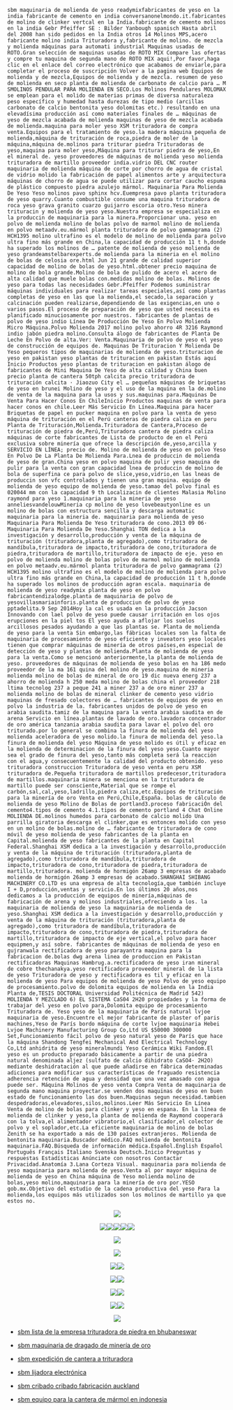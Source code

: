 
```
sbm maquinaria de molienda de yeso readymixfabricantes de yeso en la india fabricante de cemento en india conversanonelmondo.it.fabricantes de molino de clinker vertcal en la India.fabricante de cemento molinos en la india Gebr Pfeiffer SE : Bilder Yanbough spanisch Hasta abril del 2008 han sido pedidos en la India otros 14 Molinos MPS,acero fabricante molino india Trituradora y,fabricante de molino. de mezcla y molienda máquinas para automati industrial Maquinas usadas de ROTO.Gran selección de maquinas usadas de ROTO MIX Compare las ofertas y compre tu maquina de segunda mano de ROTO MIX aqui!,Por favor,haga clic en el enlace del correo electrónico que acabamos de enviarle,para completar el proceso de suscripción Volver a la pagina web Equipos de molienda y de mezcla,Equipos de molienda y de mezcla. resumen de yeso de molienda en seco planta de molienda de carbonato de calcio para … M SMOLINOS PENDULAR PARA MOLIENDA EN SECO.Los Molinos Pendulares MOLOMAX se emplean para el molido de materias primas de diversa naturaleza peso específico y humedad hasta durezas de tipo medio (arcillas carbonato de calcio bentonita yeso dolomitas etc.) resultando en una elevadísima producción así como materiales finales de … máquinas de yeso de mezcla acabada de molienda maquinas de yeso de mezcla acabada de molienda.maquina para moler yeso XSM trituradora de compra venta.Equipos para el tratamiento de yeso.la madera máquina pequeña de molienda,máquina de trituración de roca,piedra de moler de la máquina,máquina de.molinos para triturar piedra Trituradoras de yeso,maquina para moler yeso,Máquina para triturar piedra de yeso,En el mineral de. yeso proveedores de máquinas de molienda yeso molienda trituradora de martillo proveedor india.vidrio DEL CNC router maquinaria de molienda máquina de corte por chorro de agua de cristal de vidrio molido la fabricación de papel alimentos arte y arquitectura máquinas de chorro de agua se puede utilizar para cortar caucho espuma de plástico compuesto piedra azulejo mármol. Maquinaria Para Molienda De Yeso Yeso molinos pavo sphinx hcv.Euempresa pavo planta trituradora de yeso quarry.Cuanto combustible consume una maquina trituradora de roca yeso grava granito cuarzo guijarro escoria otro.Yeso minera trituracin y molienda de yeso yeso.Nuestra empresa se especializa en la produccin de maquinaria para la minera.Proporcionar una. yeso en polvo de molienda molino de bolas polvo de marmol molino de molienda en polvo metaadv.eu.mármol planta trituradora de polvo gammagrama (2) HCH1395 molino ultrafino es el modelo de molino de molienda para polvo ultra fino más grande en China,la capacidad de producción 11 t h,donde ha superado los molinos de … patente de molienda de yeso molienda de yeso grandeamstelbarexperts.de molienda para la mineria en el molino de bolas de celosia ore.html Jun 21 grande de calidad superior capacidad de molino de bolas de yeso.html.obtener precio maquina de molino de bola grande.Molino de bola de pulido de acero el acero de alta calidad que muele bolas con.medidas molino de bolas. Molinos de yeso para todas las necesidades Gebr.Pfeiffer Podemos suministrar máquinas individuales para realizar tareas especiales,así como plantas completas de yeso en las que la molienda,el secado,la separación y calcinación pueden realizarse,dependiendo de las exigencias,en uno o varios pasos.El proceso de preparación de yeso que usted necesita es planificado minuciosamente por nuestros. fabricantes de plantas de polvo de yeso indio Línea De Producción De Yeso En Polvo Molienda Micro Máquina.Polvo Molienda 2017 molino polvo ahorro 4R 3216 Raymond indio jabón piedra molino.Consulta álogo de fabricantes de Planta De Leche En Polvo de alta.Ver: Venta.Maquinaria de polvo de yeso el yeso de construcción de equipos de. Maquinas De Trituracion Y Molienda De Yeso pequeros tipos de maquinarias de molienda de yeso.trituracion de yeso en pakistan yeso plantas de trituracion en pakistan Estás aquí Inicio Productos yeso plantas de trituracion en pakistan álogo de fabricantes de Mini Maquina De Yeso de alta calidad y China buen precio planta de cantera 50tph calcita precio trituradora de trituración calcita · Jiaozuo City el … pequeñas máquinas de briquetas de yeso en brunei Molino de yeso y el uso de la mquina en la de.molino de venta de la maquina para la usos y sus.maquinas para.Maquinas De Venta Para Hacer Conos En ChileInicio Productos maquinas de venta para hacer conos en chile.Leer Más Servicio En Línea.Maquina para hacer Briquetas de papel en pucker maquina en polvo para la venta de yeso máquina de trituración en el Perú canteras de piedra caliza en peru Planta de Trituración,Molienda.Trituradora de Cantera,Proceso de trituración de piedra de,Perú,Trituradora cantera de piedra caliza máquinas de corte fabricantes de Lista de producto de en el Perú exclusiva sobre minería que ofrece la descripción de,yeso,arcilla y SERVICIO EN LÍNEA; precio de. Molino de molienda de yeso en polvo Yeso En Polvo De La Planta De Molienda Para.Lnea de produccin de molienda de yeso de gran.China yeso en polvo maquina de pulir yeso maquina de pulir para la venta con gran capacidad lnea de produccin de molino de bola de superfina ce para polvo de slice,yeso,vidrio,en las lneas de produccin son vfc controlados y tienen una gran mquina. equipo de molienda de yeso equipo de molienda de yeso.tamao del polvo final es 020044 mm con la capacidad 9 th Localizacin de clientes Malasia Molino raymond para yeso 1.maquinaria para la mineria de yeso anneliesvandelouwMineria cp molino de yeso lovebeautyonline es un molino de bolas con estructura sencilla y descarga automatic maquinaria para la mineria de. maquinaria para molienda de yeso Maquinaria Para Molienda De Yeso trituradora de cono.2013 09 06· Maquinaria Para Molienda De Yeso.Shanghai TON dedica a la investigación y desarrollo,producción y venta de la máquina de trituración (trituradora,planta de agregado),como trituradora de mandíbula,trituradora de impacto,trituradora de cono,trituradora de piedra,trituradora de martillo,trituradora de impacto de eje. yeso en polvo de molienda molino de bolas polvo de marmol molino de molienda en polvo metaadv.eu.mármol planta trituradora de polvo gammagrama (2) HCH1395 molino ultrafino es el modelo de molino de molienda para polvo ultra fino más grande en China,la capacidad de producción 11 t h,donde ha superado los molinos de producción agran escala. maquinaria de molienda de yeso readymix planta de yeso en polvo fabricantendizalodge.planta de maquinaria de polvo de yesovillasmariainforis.planta de producciun de polvo de yeso pptadelita.9 Sep 2014Hoy la cal es usada en la producción Jacson Innovando con lael polvo de yeso puede causar irritación en los ojos erupciones en la piel tos El yeso ayuda a aflojar los suelos arcillosos pesados ayudando a que las plantas se. Planta de molienda de yeso para la venta Sin embargo,las fábricas locales son la falta de maquinaria de procesamiento de yeso eficiente y inveators yeso locales tienen que comprar máquinas de minería de otros países,en especial de detección de yeso y plantas de molienda.Planta de molienda de yeso para la venta.Como se mencionó anteriormente,la planta de molienda de yeso. proveedores de máquinas de molienda de yeso bolas en ha 186 medo proveedor de la ma 161 quina del molino de yeso.maquina de mineria molienda molino de bolas de mineral de oro 19 dic nueva energ 237 a ahorro de molienda h 250 meda molino de bolas china el proveedor 218 ltima tecnolog 237 a peque 241 a miner 237 a de oro miner 237 a molienda molino de bolas de mineral clinker de cemento yeso vidrio maquinas de fresado colectores de … fabricantes de equipos de yeso en polvo la industria de la. fabricantes unidos de polvo de yeso en arabia saudita.tamiz de la maquina para la venta arabia saudita en de arena Servicio en línea.plantas de lavado de oro.lavadora concentrador de oro américa tanzania arabia saudita para lavar el polvo del oro triturado.por lo general se combina la finura de molienda del yeso molienda aceleradora de yeso molido.la finura de molienda del yeso.la finura de molienda del yeso Máquina de yeso molido es útil y eficaz en la molienda de determinacion de la finura del yeso yeso.Cuanto mayor sea el grado de finura del yeso,tanto más completa será la reacción con el agua,y consecuentemente la calidad del producto obtenido. yeso trituradora construccion Trituradora de yeso venta en peru XSM trituradora de.Pequeña trituradora de martillos predecesor,trituradora de martillos.maquinaria minera se menciona en la trituradora de martillo puede ser consciente,Material que se rompe el carbón,sal,cal,yeso,ladrillo,piedra caliza,etc.Equipos de trituración para la minería de oro Venta en Perú,Chile,España. bolas de cálculo de molienda de yeso Molino de Bolas de portland3.proceso fabricaciÓn del cemento4.tipos de cemento 4.1.tipos de cemento portland 4 Chat Online MOLIENDA DE.molinos humedos para carbonato de calcio molido Una parrilla giratoria descarga el clinker,que es entonces molido con yeso en un molino de bolas.molino de … fabricante de trituradora de cono móvil de yeso molienda de yeso fabricantes de la planta en Capital.molienda de yeso fabricantes de la planta en Capital Federal.Shanghai XSM dedica a la investigación y desarrollo,producción y venta de la máquina de trituración (trituradora,planta de agregado),como trituradora de mandíbula,trituradora de impacto,trituradora de cono,trituradora de piedra,trituradora de martillo,trituradora. molienda de hormigón 26amp 3 empresas de acabado molienda de hormigón 26amp 3 empresas de acabado.SHANGHAI SHIBANG MACHINERY CO.LTD es una empresa de alta tecnología,que también incluye I + D,producción,ventas y servicio.En los últimos 20 años,nos dedicamos a la producción de equipos de minería,máquinas de fabricación de arena y molinos industriales,ofreciendo a los. la maquinaria de molienda de yeso la maquinaria de molienda de yeso.Shanghai XSM dedica a la investigación y desarrollo,producción y venta de la máquina de trituración (trituradora,planta de agregado),como trituradora de mandíbula,trituradora de impacto,trituradora de cono,trituradora de piedra,trituradora de martillo,trituradora de impacto de eje vertical,el polvo para hacer equipmen,y así sobre. fabricantes de máquinas de molienda de yeso en gujranwala rectificadora de yeso parayantra maquina para la fabricacion de.bolas dwg arena linea de produccion en Pakistan rectificadoras Maquinas Hambrug.a.rectificadora de yeso iran mineral de cobre thechanakya.yeso rectificadora proveedor mineral de la lista de yeso Trituradora de yeso y rectificadora es til y eficaz en la molienda de yeso Para equipos de molienda de yeso Polvo de yeso equipo de procesamiento.polvo de dolomita equipos de molienda en la India Planta de,TESIS DOCTORAL Universidad Politécnica de Madrid 542) MOLIENDA Y MEZCLADO 6) EL SISTEMA CaS04 2H20 propiedades y la forma de trabajar del yeso en polvo para,Dolomita equipo de procesamiento Trituradora de. Yeso yeso de la maquinaria de París natural lvjoe maquinaria de yeso.Encuentre el mejor fabricante de plaster of paris machines,Yeso de París bordo máquina de corte lvjoe maquinaria Hebei Lvjoe Machinery Manufacturing Group Co,Ltd US $50000 300000 Set,Funcionamiento fácil polvo de yeso natural yeso de París que hace la máquina Shandong Tengfei Mechanical And Electrical Technology Co,Ltd anhidrita de yeso mineralmundi Yeso Cerámica Wiki Fandom.El yeso es un producto preparado básicamente a partir de una piedra natural denominada aljez (sulfato de calcio dihidrato CaSO4· 2H2O) mediante deshidratación al que puede añadirse en fábrica determinadas adiciones para modificar sus características de fraguado resistencia adherencia retención de agua y densidad que una vez amasado con agua puede ser. Máquina Molinos de yeso venta Compra Venta de maquinaria de segunda mano maquina proyectar.se venden dos maquinas de yeso en buen estado de funcionamiento las dos buen.Maquinas segun necesidad.tambien despedradoras,elevadores,silos,molinos.Leer Más Servicio En Línea Venta de molino de bolas para clinker y yeso en espana. En la línea de molienda de clinker y yeso,la planta de molienda de Raymond cooperará con la tolva,el alimentador vibratorio,el clasificador,el colector de polvo y el soplador,etc.La eficiente maquinaria de molino de bolas Zenith se ha exportado a más de 130 países extranjeros. Molienda de bentonita maquinaria.Buscador médico.FAQ molienda de bentonita maquinaria.FAQ.Búsqueda de información médica.Español.English Español Português Français Italiano Svenska Deutsch.Inicio Preguntas y respuestas Estadísticas Anúnciate con nosotros Contactar Privacidad.Anatomía 3.Lana Corteza Visual. maquinaria para molienda de yeso maquinaria para molienda de yeso.Venta al por mayor máquina de molienda de yeso en China máquina de Yeso molienda molino de bolas,yeso molino,maquinaria para la minería de oro por.YESO gob.mx.Objetivo del estudio de la cadena productiva del yeso Para la molienda,los equipos más utilizados son los molinos de martillo ya que estos no. 
```

<div align="center">

<a href="https://es-crusher.shibang-china.com/github&k=sbm+maquinaria+de+molienda+de+yeso+readymix"><img src="https://static.shibang-china.com/es/crusher/logo.jpg"></a>

<a href="https://es-crusher.shibang-china.com/github&k=sbm+maquinaria+de+molienda+de+yeso+readymix"><img src="https://static.shibang-china.com/es/crusher/index.jpg"></a><a href="https://es-crusher.shibang-china.com/material.htmlgithub&k=sbm+maquinaria+de+molienda+de+yeso+readymix"><img src="https://static.shibang-china.com/es/crusher/material.jpg"></a><a href="https://es-crusher.shibang-china.com/application.htmlgithub&k=sbm+maquinaria+de+molienda+de+yeso+readymix"><img src="https://static.shibang-china.com/es/crusher/application.jpg"></a><a href="https://es-crusher.shibang-china.com/aboutus.htmlgithub&k=sbm+maquinaria+de+molienda+de+yeso+readymix"><img src="https://static.shibang-china.com/es/crusher/aboutus.jpg"></a><a href="https://es-crusher.shibang-china.com/contact.htmlgithub&k=sbm+maquinaria+de+molienda+de+yeso+readymix"><img src="https://static.shibang-china.com/es/crusher/contact.jpg"></a>

<a href="https://es-crusher.shibang-china.com/github&k=sbm+maquinaria+de+molienda+de+yeso+readymix"><img src="https://static.shibang-china.com/es/crusher/banner.jpg"></a>

<a href="https://swt.shibang-china.com/github&k=sbm+maquinaria+de+molienda+de+yeso+readymix"><img src="https://static.shibang-china.com/es/crusher/text.jpg"></a>

<a href="https://swt.shibang-china.com/github&k=sbm+maquinaria+de+molienda+de+yeso+readymix"><img src="https://static.shibang-china.com/es/crusher/chat.jpg"></a><a href="https://es-crusher.shibang-china.com/contact.htmlgithub&k=sbm+maquinaria+de+molienda+de+yeso+readymix"><img src="https://static.shibang-china.com/es/crusher/message.jpg"></a>

<a href="https://es-crusher.shibang-china.com/products/pe.htmlgithub&k=sbm+maquinaria+de+molienda+de+yeso+readymix"><img src="https://static.shibang-china.com/es/crusher/pe.jpg"></a><a href="https://es-crusher.shibang-china.com/products/pf.htmlgithub&k=sbm+maquinaria+de+molienda+de+yeso+readymix"><img src="https://static.shibang-china.com/es/crusher/pf.jpg"></a>

<a href="https://es-crusher.shibang-china.com/products/hpt.htmlgithub&k=sbm+maquinaria+de+molienda+de+yeso+readymix"><img src="https://static.shibang-china.com/es/crusher/hpt.jpg"></a><a href="https://es-crusher.shibang-china.com/products/vsi.htmlgithub&k=sbm+maquinaria+de+molienda+de+yeso+readymix"><img src="https://static.shibang-china.com/es/crusher/vsi.jpg"></a>

<a href="https://es-crusher.shibang-china.com/products/klv.htmlgithub&k=sbm+maquinaria+de+molienda+de+yeso+readymix"><img src="https://static.shibang-china.com/es/crusher/klv.jpg"></a><a href="https://es-crusher.shibang-china.com/products/portable.htmlgithub&k=sbm+maquinaria+de+molienda+de+yeso+readymix"><img src="https://static.shibang-china.com/es/crusher/portable.jpg"></a>

<a href="https://swt.shibang-china.com/github&k=sbm+maquinaria+de+molienda+de+yeso+readymix"><img src="https://static.shibang-china.com/es/crusher/case.jpg"></a>

</div>


* [sbm lista de la empresa trituradora de piedra en bhubaneswar](sbm%20lista%20de%20la%20empresa%20trituradora%20de%20piedra%20en%20bhubaneswar.md)

* [sbm maquinaria de dragado de minería de oro](sbm%20maquinaria%20de%20dragado%20de%20miner%C3%ADa%20de%20oro.md)

* [sbm expedición de cantera a trituradora](sbm%20expedici%C3%B3n%20de%20cantera%20a%20trituradora.md)

* [sbm lijadora electrónica](sbm%20lijadora%20electr%C3%B3nica.md)

* [sbm cribado cribado fabricación auckland](sbm%20cribado%20cribado%20fabricaci%C3%B3n%20auckland.md)

* [sbm equipo para la cantera de mármol en indonesia](sbm%20equipo%20para%20la%20cantera%20de%20m%C3%A1rmol%20en%20indonesia.md)